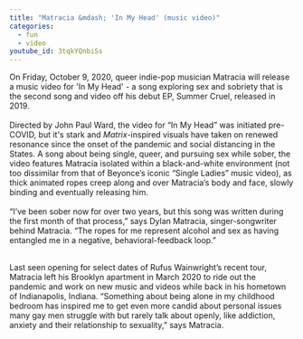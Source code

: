 ```yaml
---
title: "Matracia &mdash; 'In My Head' (music video)"
categories:
  - fun
  - video
youtube_id: 3tqkYQnbiSs
---
```


On Friday, October 9, 2020, queer indie-pop musician Matracia will release a music video for 'In My Head' - a song exploring sex and sobriety that is the second song and video off his debut EP, Summer Cruel, released in 2019.  
<br/>
Directed by John Paul Ward, the video for &ldquo;In My Head&rdquo; was initiated pre-COVID, but it's stark and _Matrix_-inspired visuals have taken on renewed resonance since the onset of the pandemic and social distancing in the States. A song about being single, queer, and pursuing sex while sober, the video features Matracia isolated within a black-and-white environment (not too dissimilar from that of Beyonce&rsquo;s iconic &ldquo;Single Ladies&rdquo; music video), as thick animated ropes creep along and over Matracia&rsquo;s body and face, slowly binding and eventually releasing him.&nbsp;  
<br/>
&ldquo;I&rsquo;ve been sober now for over two years, but this song was written during the first month of that process,&rdquo; says Dylan Matracia, singer-songwriter behind Matracia. &ldquo;The ropes for me represent alcohol and sex as having entangled me in a negative, behavioral-feedback loop.&rdquo;

<br/>
Last seen opening for select dates of Rufus Wainwright&rsquo;s recent tour, Matracia left his Brooklyn apartment in March 2020 to ride out the pandemic and work on new music and videos while back in his hometown of Indianapolis, Indiana. &ldquo;Something about being alone in my childhood bedroom has inspired me to get even more candid about personal issues many gay men struggle with but rarely talk about openly, like addiction, anxiety and their relationship to sexuality,&rdquo; says Matracia.
